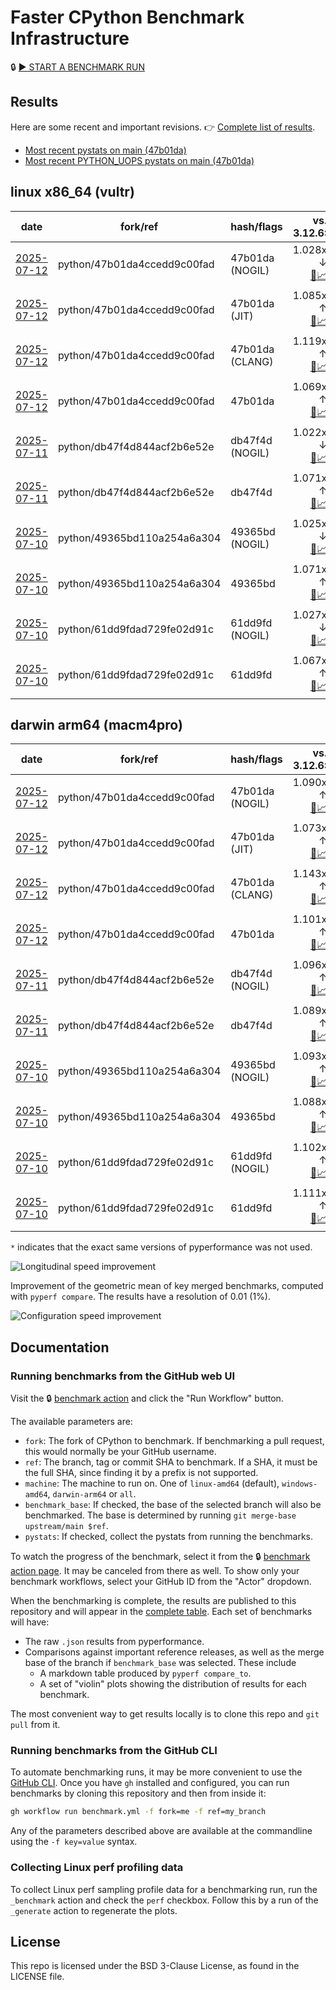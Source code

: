 # Faster CPython Benchmark Infrastructure

🔒 [▶️ START A BENCHMARK RUN](../../actions/workflows/benchmark.yml)

## Results

Here are some recent and important revisions. 👉 [Complete list of results](RESULTS.md).

<!-- START table -->
- [Most recent  pystats on main (47b01da)](results/bm-20250712-3.15.0a0-47b01da/bm-20250712-vultr-x86_64-python-47b01da4ccedd9c00fad-3.15.0a0-47b01da-pystats.md)
- [Most recent PYTHON_UOPS pystats on main (47b01da)](results/bm-20250712-3.15.0a0-47b01da-PYTHON_UOPS/bm-20250712-vultr-x86_64-python-47b01da4ccedd9c00fad-3.15.0a0-47b01da-pystats.md)

## linux x86_64 (vultr)
| date | fork/ref | hash/flags | vs. 3.12.6: | vs. 3.13.0rc2: | vs. base: |
| --- | --- | --- | ---: | ---: | ---: |
| [2025-07-12](results/bm-20250712-3.15.0a0-47b01da-NOGIL) | python/47b01da4ccedd9c00fad | 47b01da (NOGIL) | 1.028x ↓<br>[📄](results/bm-20250712-3.15.0a0-47b01da-NOGIL/bm-20250712-vultr-x86_64-python-47b01da4ccedd9c00fad-3.15.0a0-47b01da-vs-3.12.6.md)[📈](results/bm-20250712-3.15.0a0-47b01da-NOGIL/bm-20250712-vultr-x86_64-python-47b01da4ccedd9c00fad-3.15.0a0-47b01da-vs-3.12.6.svg) | 1.060x ↓<br>[📄](results/bm-20250712-3.15.0a0-47b01da-NOGIL/bm-20250712-vultr-x86_64-python-47b01da4ccedd9c00fad-3.15.0a0-47b01da-vs-3.13.0rc2.md)[📈](results/bm-20250712-3.15.0a0-47b01da-NOGIL/bm-20250712-vultr-x86_64-python-47b01da4ccedd9c00fad-3.15.0a0-47b01da-vs-3.13.0rc2.svg) | 1.096x ↓<br>[📄](results/bm-20250712-3.15.0a0-47b01da-NOGIL/bm-20250712-vultr-x86_64-python-47b01da4ccedd9c00fad-3.15.0a0-47b01da-vs-base.md)[📈](results/bm-20250712-3.15.0a0-47b01da-NOGIL/bm-20250712-vultr-x86_64-python-47b01da4ccedd9c00fad-3.15.0a0-47b01da-vs-base.svg)[🧠](results/bm-20250712-3.15.0a0-47b01da-NOGIL/bm-20250712-vultr-x86_64-python-47b01da4ccedd9c00fad-3.15.0a0-47b01da-vs-base-mem.svg) |
| [2025-07-12](results/bm-20250712-3.15.0a0-47b01da-JIT) | python/47b01da4ccedd9c00fad | 47b01da (JIT) | 1.085x ↑<br>[📄](results/bm-20250712-3.15.0a0-47b01da-JIT/bm-20250712-vultr-x86_64-python-47b01da4ccedd9c00fad-3.15.0a0-47b01da-vs-3.12.6.md)[📈](results/bm-20250712-3.15.0a0-47b01da-JIT/bm-20250712-vultr-x86_64-python-47b01da4ccedd9c00fad-3.15.0a0-47b01da-vs-3.12.6.svg) | 1.049x ↑<br>[📄](results/bm-20250712-3.15.0a0-47b01da-JIT/bm-20250712-vultr-x86_64-python-47b01da4ccedd9c00fad-3.15.0a0-47b01da-vs-3.13.0rc2.md)[📈](results/bm-20250712-3.15.0a0-47b01da-JIT/bm-20250712-vultr-x86_64-python-47b01da4ccedd9c00fad-3.15.0a0-47b01da-vs-3.13.0rc2.svg) | 1.013x ↑<br>[📄](results/bm-20250712-3.15.0a0-47b01da-JIT/bm-20250712-vultr-x86_64-python-47b01da4ccedd9c00fad-3.15.0a0-47b01da-vs-base.md)[📈](results/bm-20250712-3.15.0a0-47b01da-JIT/bm-20250712-vultr-x86_64-python-47b01da4ccedd9c00fad-3.15.0a0-47b01da-vs-base.svg)[🧠](results/bm-20250712-3.15.0a0-47b01da-JIT/bm-20250712-vultr-x86_64-python-47b01da4ccedd9c00fad-3.15.0a0-47b01da-vs-base-mem.svg) |
| [2025-07-12](results/bm-20250712-3.15.0a0-47b01da-CLANG) | python/47b01da4ccedd9c00fad | 47b01da (CLANG) | 1.119x ↑<br>[📄](results/bm-20250712-3.15.0a0-47b01da-CLANG/bm-20250712-vultr-x86_64-python-47b01da4ccedd9c00fad-3.15.0a0-47b01da-vs-3.12.6.md)[📈](results/bm-20250712-3.15.0a0-47b01da-CLANG/bm-20250712-vultr-x86_64-python-47b01da4ccedd9c00fad-3.15.0a0-47b01da-vs-3.12.6.svg) | 1.082x ↑<br>[📄](results/bm-20250712-3.15.0a0-47b01da-CLANG/bm-20250712-vultr-x86_64-python-47b01da4ccedd9c00fad-3.15.0a0-47b01da-vs-3.13.0rc2.md)[📈](results/bm-20250712-3.15.0a0-47b01da-CLANG/bm-20250712-vultr-x86_64-python-47b01da4ccedd9c00fad-3.15.0a0-47b01da-vs-3.13.0rc2.svg) | 1.044x ↑<br>[📄](results/bm-20250712-3.15.0a0-47b01da-CLANG/bm-20250712-vultr-x86_64-python-47b01da4ccedd9c00fad-3.15.0a0-47b01da-vs-base.md)[📈](results/bm-20250712-3.15.0a0-47b01da-CLANG/bm-20250712-vultr-x86_64-python-47b01da4ccedd9c00fad-3.15.0a0-47b01da-vs-base.svg)[🧠](results/bm-20250712-3.15.0a0-47b01da-CLANG/bm-20250712-vultr-x86_64-python-47b01da4ccedd9c00fad-3.15.0a0-47b01da-vs-base-mem.svg) |
| [2025-07-12](results/bm-20250712-3.15.0a0-47b01da) | python/47b01da4ccedd9c00fad | 47b01da | 1.069x ↑<br>[📄](results/bm-20250712-3.15.0a0-47b01da/bm-20250712-vultr-x86_64-python-47b01da4ccedd9c00fad-3.15.0a0-47b01da-vs-3.12.6.md)[📈](results/bm-20250712-3.15.0a0-47b01da/bm-20250712-vultr-x86_64-python-47b01da4ccedd9c00fad-3.15.0a0-47b01da-vs-3.12.6.svg) | 1.034x ↑<br>[📄](results/bm-20250712-3.15.0a0-47b01da/bm-20250712-vultr-x86_64-python-47b01da4ccedd9c00fad-3.15.0a0-47b01da-vs-3.13.0rc2.md)[📈](results/bm-20250712-3.15.0a0-47b01da/bm-20250712-vultr-x86_64-python-47b01da4ccedd9c00fad-3.15.0a0-47b01da-vs-3.13.0rc2.svg) |  |
| [2025-07-11](results/bm-20250711-3.15.0a0-db47f4d-NOGIL) | python/db47f4d844acf2b6e52e | db47f4d (NOGIL) | 1.022x ↓<br>[📄](results/bm-20250711-3.15.0a0-db47f4d-NOGIL/bm-20250711-vultr-x86_64-python-db47f4d844acf2b6e52e-3.15.0a0-db47f4d-vs-3.12.6.md)[📈](results/bm-20250711-3.15.0a0-db47f4d-NOGIL/bm-20250711-vultr-x86_64-python-db47f4d844acf2b6e52e-3.15.0a0-db47f4d-vs-3.12.6.svg) | 1.055x ↓<br>[📄](results/bm-20250711-3.15.0a0-db47f4d-NOGIL/bm-20250711-vultr-x86_64-python-db47f4d844acf2b6e52e-3.15.0a0-db47f4d-vs-3.13.0rc2.md)[📈](results/bm-20250711-3.15.0a0-db47f4d-NOGIL/bm-20250711-vultr-x86_64-python-db47f4d844acf2b6e52e-3.15.0a0-db47f4d-vs-3.13.0rc2.svg) | 1.093x ↓<br>[📄](results/bm-20250711-3.15.0a0-db47f4d-NOGIL/bm-20250711-vultr-x86_64-python-db47f4d844acf2b6e52e-3.15.0a0-db47f4d-vs-base.md)[📈](results/bm-20250711-3.15.0a0-db47f4d-NOGIL/bm-20250711-vultr-x86_64-python-db47f4d844acf2b6e52e-3.15.0a0-db47f4d-vs-base.svg)[🧠](results/bm-20250711-3.15.0a0-db47f4d-NOGIL/bm-20250711-vultr-x86_64-python-db47f4d844acf2b6e52e-3.15.0a0-db47f4d-vs-base-mem.svg) |
| [2025-07-11](results/bm-20250711-3.15.0a0-db47f4d) | python/db47f4d844acf2b6e52e | db47f4d | 1.071x ↑<br>[📄](results/bm-20250711-3.15.0a0-db47f4d/bm-20250711-vultr-x86_64-python-db47f4d844acf2b6e52e-3.15.0a0-db47f4d-vs-3.12.6.md)[📈](results/bm-20250711-3.15.0a0-db47f4d/bm-20250711-vultr-x86_64-python-db47f4d844acf2b6e52e-3.15.0a0-db47f4d-vs-3.12.6.svg) | 1.036x ↑<br>[📄](results/bm-20250711-3.15.0a0-db47f4d/bm-20250711-vultr-x86_64-python-db47f4d844acf2b6e52e-3.15.0a0-db47f4d-vs-3.13.0rc2.md)[📈](results/bm-20250711-3.15.0a0-db47f4d/bm-20250711-vultr-x86_64-python-db47f4d844acf2b6e52e-3.15.0a0-db47f4d-vs-3.13.0rc2.svg) |  |
| [2025-07-10](results/bm-20250710-3.15.0a0-49365bd-NOGIL) | python/49365bd110a254a6a304 | 49365bd (NOGIL) | 1.025x ↓<br>[📄](results/bm-20250710-3.15.0a0-49365bd-NOGIL/bm-20250710-vultr-x86_64-python-49365bd110a254a6a304-3.15.0a0-49365bd-vs-3.12.6.md)[📈](results/bm-20250710-3.15.0a0-49365bd-NOGIL/bm-20250710-vultr-x86_64-python-49365bd110a254a6a304-3.15.0a0-49365bd-vs-3.12.6.svg) | 1.057x ↓<br>[📄](results/bm-20250710-3.15.0a0-49365bd-NOGIL/bm-20250710-vultr-x86_64-python-49365bd110a254a6a304-3.15.0a0-49365bd-vs-3.13.0rc2.md)[📈](results/bm-20250710-3.15.0a0-49365bd-NOGIL/bm-20250710-vultr-x86_64-python-49365bd110a254a6a304-3.15.0a0-49365bd-vs-3.13.0rc2.svg) | 1.095x ↓<br>[📄](results/bm-20250710-3.15.0a0-49365bd-NOGIL/bm-20250710-vultr-x86_64-python-49365bd110a254a6a304-3.15.0a0-49365bd-vs-base.md)[📈](results/bm-20250710-3.15.0a0-49365bd-NOGIL/bm-20250710-vultr-x86_64-python-49365bd110a254a6a304-3.15.0a0-49365bd-vs-base.svg)[🧠](results/bm-20250710-3.15.0a0-49365bd-NOGIL/bm-20250710-vultr-x86_64-python-49365bd110a254a6a304-3.15.0a0-49365bd-vs-base-mem.svg) |
| [2025-07-10](results/bm-20250710-3.15.0a0-49365bd) | python/49365bd110a254a6a304 | 49365bd | 1.071x ↑<br>[📄](results/bm-20250710-3.15.0a0-49365bd/bm-20250710-vultr-x86_64-python-49365bd110a254a6a304-3.15.0a0-49365bd-vs-3.12.6.md)[📈](results/bm-20250710-3.15.0a0-49365bd/bm-20250710-vultr-x86_64-python-49365bd110a254a6a304-3.15.0a0-49365bd-vs-3.12.6.svg) | 1.036x ↑<br>[📄](results/bm-20250710-3.15.0a0-49365bd/bm-20250710-vultr-x86_64-python-49365bd110a254a6a304-3.15.0a0-49365bd-vs-3.13.0rc2.md)[📈](results/bm-20250710-3.15.0a0-49365bd/bm-20250710-vultr-x86_64-python-49365bd110a254a6a304-3.15.0a0-49365bd-vs-3.13.0rc2.svg) |  |
| [2025-07-10](results/bm-20250710-3.15.0a0-61dd9fd-NOGIL) | python/61dd9fdad729fe02d91c | 61dd9fd (NOGIL) | 1.027x ↓<br>[📄](results/bm-20250710-3.15.0a0-61dd9fd-NOGIL/bm-20250710-vultr-x86_64-python-61dd9fdad729fe02d91c-3.15.0a0-61dd9fd-vs-3.12.6.md)[📈](results/bm-20250710-3.15.0a0-61dd9fd-NOGIL/bm-20250710-vultr-x86_64-python-61dd9fdad729fe02d91c-3.15.0a0-61dd9fd-vs-3.12.6.svg) | 1.059x ↓<br>[📄](results/bm-20250710-3.15.0a0-61dd9fd-NOGIL/bm-20250710-vultr-x86_64-python-61dd9fdad729fe02d91c-3.15.0a0-61dd9fd-vs-3.13.0rc2.md)[📈](results/bm-20250710-3.15.0a0-61dd9fd-NOGIL/bm-20250710-vultr-x86_64-python-61dd9fdad729fe02d91c-3.15.0a0-61dd9fd-vs-3.13.0rc2.svg) | 1.092x ↓<br>[📄](results/bm-20250710-3.15.0a0-61dd9fd-NOGIL/bm-20250710-vultr-x86_64-python-61dd9fdad729fe02d91c-3.15.0a0-61dd9fd-vs-base.md)[📈](results/bm-20250710-3.15.0a0-61dd9fd-NOGIL/bm-20250710-vultr-x86_64-python-61dd9fdad729fe02d91c-3.15.0a0-61dd9fd-vs-base.svg)[🧠](results/bm-20250710-3.15.0a0-61dd9fd-NOGIL/bm-20250710-vultr-x86_64-python-61dd9fdad729fe02d91c-3.15.0a0-61dd9fd-vs-base-mem.svg) |
| [2025-07-10](results/bm-20250710-3.15.0a0-61dd9fd) | python/61dd9fdad729fe02d91c | 61dd9fd | 1.067x ↑<br>[📄](results/bm-20250710-3.15.0a0-61dd9fd/bm-20250710-vultr-x86_64-python-61dd9fdad729fe02d91c-3.15.0a0-61dd9fd-vs-3.12.6.md)[📈](results/bm-20250710-3.15.0a0-61dd9fd/bm-20250710-vultr-x86_64-python-61dd9fdad729fe02d91c-3.15.0a0-61dd9fd-vs-3.12.6.svg) | 1.031x ↑<br>[📄](results/bm-20250710-3.15.0a0-61dd9fd/bm-20250710-vultr-x86_64-python-61dd9fdad729fe02d91c-3.15.0a0-61dd9fd-vs-3.13.0rc2.md)[📈](results/bm-20250710-3.15.0a0-61dd9fd/bm-20250710-vultr-x86_64-python-61dd9fdad729fe02d91c-3.15.0a0-61dd9fd-vs-3.13.0rc2.svg) |  |

## darwin arm64 (macm4pro)
| date | fork/ref | hash/flags | vs. 3.12.6: | vs. 3.13.0rc2: | vs. base: |
| --- | --- | --- | ---: | ---: | ---: |
| [2025-07-12](results/bm-20250712-3.15.0a0-47b01da-NOGIL) | python/47b01da4ccedd9c00fad | 47b01da (NOGIL) | 1.090x ↑<br>[📄](results/bm-20250712-3.15.0a0-47b01da-NOGIL/bm-20250712-macm4pro-arm64-python-47b01da4ccedd9c00fad-3.15.0a0-47b01da-vs-3.12.6.md)[📈](results/bm-20250712-3.15.0a0-47b01da-NOGIL/bm-20250712-macm4pro-arm64-python-47b01da4ccedd9c00fad-3.15.0a0-47b01da-vs-3.12.6.svg) | 1.011x ↑<br>[📄](results/bm-20250712-3.15.0a0-47b01da-NOGIL/bm-20250712-macm4pro-arm64-python-47b01da4ccedd9c00fad-3.15.0a0-47b01da-vs-3.13.0rc2.md)[📈](results/bm-20250712-3.15.0a0-47b01da-NOGIL/bm-20250712-macm4pro-arm64-python-47b01da4ccedd9c00fad-3.15.0a0-47b01da-vs-3.13.0rc2.svg) | 1.012x ↓<br>[📄](results/bm-20250712-3.15.0a0-47b01da-NOGIL/bm-20250712-macm4pro-arm64-python-47b01da4ccedd9c00fad-3.15.0a0-47b01da-vs-base.md)[📈](results/bm-20250712-3.15.0a0-47b01da-NOGIL/bm-20250712-macm4pro-arm64-python-47b01da4ccedd9c00fad-3.15.0a0-47b01da-vs-base.svg)[🧠](results/bm-20250712-3.15.0a0-47b01da-NOGIL/bm-20250712-macm4pro-arm64-python-47b01da4ccedd9c00fad-3.15.0a0-47b01da-vs-base-mem.svg) |
| [2025-07-12](results/bm-20250712-3.15.0a0-47b01da-JIT) | python/47b01da4ccedd9c00fad | 47b01da (JIT) | 1.073x ↑<br>[📄](results/bm-20250712-3.15.0a0-47b01da-JIT/bm-20250712-macm4pro-arm64-python-47b01da4ccedd9c00fad-3.15.0a0-47b01da-vs-3.12.6.md)[📈](results/bm-20250712-3.15.0a0-47b01da-JIT/bm-20250712-macm4pro-arm64-python-47b01da4ccedd9c00fad-3.15.0a0-47b01da-vs-3.12.6.svg) | 1.005x ↓<br>[📄](results/bm-20250712-3.15.0a0-47b01da-JIT/bm-20250712-macm4pro-arm64-python-47b01da4ccedd9c00fad-3.15.0a0-47b01da-vs-3.13.0rc2.md)[📈](results/bm-20250712-3.15.0a0-47b01da-JIT/bm-20250712-macm4pro-arm64-python-47b01da4ccedd9c00fad-3.15.0a0-47b01da-vs-3.13.0rc2.svg) | 1.026x ↓<br>[📄](results/bm-20250712-3.15.0a0-47b01da-JIT/bm-20250712-macm4pro-arm64-python-47b01da4ccedd9c00fad-3.15.0a0-47b01da-vs-base.md)[📈](results/bm-20250712-3.15.0a0-47b01da-JIT/bm-20250712-macm4pro-arm64-python-47b01da4ccedd9c00fad-3.15.0a0-47b01da-vs-base.svg)[🧠](results/bm-20250712-3.15.0a0-47b01da-JIT/bm-20250712-macm4pro-arm64-python-47b01da4ccedd9c00fad-3.15.0a0-47b01da-vs-base-mem.svg) |
| [2025-07-12](results/bm-20250712-3.15.0a0-47b01da-CLANG) | python/47b01da4ccedd9c00fad | 47b01da (CLANG) | 1.143x ↑<br>[📄](results/bm-20250712-3.15.0a0-47b01da-CLANG/bm-20250712-macm4pro-arm64-python-47b01da4ccedd9c00fad-3.15.0a0-47b01da-vs-3.12.6.md)[📈](results/bm-20250712-3.15.0a0-47b01da-CLANG/bm-20250712-macm4pro-arm64-python-47b01da4ccedd9c00fad-3.15.0a0-47b01da-vs-3.12.6.svg) | 1.061x ↑<br>[📄](results/bm-20250712-3.15.0a0-47b01da-CLANG/bm-20250712-macm4pro-arm64-python-47b01da4ccedd9c00fad-3.15.0a0-47b01da-vs-3.13.0rc2.md)[📈](results/bm-20250712-3.15.0a0-47b01da-CLANG/bm-20250712-macm4pro-arm64-python-47b01da4ccedd9c00fad-3.15.0a0-47b01da-vs-3.13.0rc2.svg) | 1.041x ↑<br>[📄](results/bm-20250712-3.15.0a0-47b01da-CLANG/bm-20250712-macm4pro-arm64-python-47b01da4ccedd9c00fad-3.15.0a0-47b01da-vs-base.md)[📈](results/bm-20250712-3.15.0a0-47b01da-CLANG/bm-20250712-macm4pro-arm64-python-47b01da4ccedd9c00fad-3.15.0a0-47b01da-vs-base.svg)[🧠](results/bm-20250712-3.15.0a0-47b01da-CLANG/bm-20250712-macm4pro-arm64-python-47b01da4ccedd9c00fad-3.15.0a0-47b01da-vs-base-mem.svg) |
| [2025-07-12](results/bm-20250712-3.15.0a0-47b01da) | python/47b01da4ccedd9c00fad | 47b01da | 1.101x ↑<br>[📄](results/bm-20250712-3.15.0a0-47b01da/bm-20250712-macm4pro-arm64-python-47b01da4ccedd9c00fad-3.15.0a0-47b01da-vs-3.12.6.md)[📈](results/bm-20250712-3.15.0a0-47b01da/bm-20250712-macm4pro-arm64-python-47b01da4ccedd9c00fad-3.15.0a0-47b01da-vs-3.12.6.svg) | 1.022x ↑<br>[📄](results/bm-20250712-3.15.0a0-47b01da/bm-20250712-macm4pro-arm64-python-47b01da4ccedd9c00fad-3.15.0a0-47b01da-vs-3.13.0rc2.md)[📈](results/bm-20250712-3.15.0a0-47b01da/bm-20250712-macm4pro-arm64-python-47b01da4ccedd9c00fad-3.15.0a0-47b01da-vs-3.13.0rc2.svg) |  |
| [2025-07-11](results/bm-20250711-3.15.0a0-db47f4d-NOGIL) | python/db47f4d844acf2b6e52e | db47f4d (NOGIL) | 1.096x ↑<br>[📄](results/bm-20250711-3.15.0a0-db47f4d-NOGIL/bm-20250711-macm4pro-arm64-python-db47f4d844acf2b6e52e-3.15.0a0-db47f4d-vs-3.12.6.md)[📈](results/bm-20250711-3.15.0a0-db47f4d-NOGIL/bm-20250711-macm4pro-arm64-python-db47f4d844acf2b6e52e-3.15.0a0-db47f4d-vs-3.12.6.svg) | 1.017x ↑<br>[📄](results/bm-20250711-3.15.0a0-db47f4d-NOGIL/bm-20250711-macm4pro-arm64-python-db47f4d844acf2b6e52e-3.15.0a0-db47f4d-vs-3.13.0rc2.md)[📈](results/bm-20250711-3.15.0a0-db47f4d-NOGIL/bm-20250711-macm4pro-arm64-python-db47f4d844acf2b6e52e-3.15.0a0-db47f4d-vs-3.13.0rc2.svg) | 1.007x ↑<br>[📄](results/bm-20250711-3.15.0a0-db47f4d-NOGIL/bm-20250711-macm4pro-arm64-python-db47f4d844acf2b6e52e-3.15.0a0-db47f4d-vs-base.md)[📈](results/bm-20250711-3.15.0a0-db47f4d-NOGIL/bm-20250711-macm4pro-arm64-python-db47f4d844acf2b6e52e-3.15.0a0-db47f4d-vs-base.svg)[🧠](results/bm-20250711-3.15.0a0-db47f4d-NOGIL/bm-20250711-macm4pro-arm64-python-db47f4d844acf2b6e52e-3.15.0a0-db47f4d-vs-base-mem.svg) |
| [2025-07-11](results/bm-20250711-3.15.0a0-db47f4d) | python/db47f4d844acf2b6e52e | db47f4d | 1.089x ↑<br>[📄](results/bm-20250711-3.15.0a0-db47f4d/bm-20250711-macm4pro-arm64-python-db47f4d844acf2b6e52e-3.15.0a0-db47f4d-vs-3.12.6.md)[📈](results/bm-20250711-3.15.0a0-db47f4d/bm-20250711-macm4pro-arm64-python-db47f4d844acf2b6e52e-3.15.0a0-db47f4d-vs-3.12.6.svg) | 1.010x ↑<br>[📄](results/bm-20250711-3.15.0a0-db47f4d/bm-20250711-macm4pro-arm64-python-db47f4d844acf2b6e52e-3.15.0a0-db47f4d-vs-3.13.0rc2.md)[📈](results/bm-20250711-3.15.0a0-db47f4d/bm-20250711-macm4pro-arm64-python-db47f4d844acf2b6e52e-3.15.0a0-db47f4d-vs-3.13.0rc2.svg) |  |
| [2025-07-10](results/bm-20250710-3.15.0a0-49365bd-NOGIL) | python/49365bd110a254a6a304 | 49365bd (NOGIL) | 1.093x ↑<br>[📄](results/bm-20250710-3.15.0a0-49365bd-NOGIL/bm-20250710-macm4pro-arm64-python-49365bd110a254a6a304-3.15.0a0-49365bd-vs-3.12.6.md)[📈](results/bm-20250710-3.15.0a0-49365bd-NOGIL/bm-20250710-macm4pro-arm64-python-49365bd110a254a6a304-3.15.0a0-49365bd-vs-3.12.6.svg) | 1.014x ↑<br>[📄](results/bm-20250710-3.15.0a0-49365bd-NOGIL/bm-20250710-macm4pro-arm64-python-49365bd110a254a6a304-3.15.0a0-49365bd-vs-3.13.0rc2.md)[📈](results/bm-20250710-3.15.0a0-49365bd-NOGIL/bm-20250710-macm4pro-arm64-python-49365bd110a254a6a304-3.15.0a0-49365bd-vs-3.13.0rc2.svg) | 1.002x ↑<br>[📄](results/bm-20250710-3.15.0a0-49365bd-NOGIL/bm-20250710-macm4pro-arm64-python-49365bd110a254a6a304-3.15.0a0-49365bd-vs-base.md)[📈](results/bm-20250710-3.15.0a0-49365bd-NOGIL/bm-20250710-macm4pro-arm64-python-49365bd110a254a6a304-3.15.0a0-49365bd-vs-base.svg)[🧠](results/bm-20250710-3.15.0a0-49365bd-NOGIL/bm-20250710-macm4pro-arm64-python-49365bd110a254a6a304-3.15.0a0-49365bd-vs-base-mem.svg) |
| [2025-07-10](results/bm-20250710-3.15.0a0-49365bd) | python/49365bd110a254a6a304 | 49365bd | 1.088x ↑<br>[📄](results/bm-20250710-3.15.0a0-49365bd/bm-20250710-macm4pro-arm64-python-49365bd110a254a6a304-3.15.0a0-49365bd-vs-3.12.6.md)[📈](results/bm-20250710-3.15.0a0-49365bd/bm-20250710-macm4pro-arm64-python-49365bd110a254a6a304-3.15.0a0-49365bd-vs-3.12.6.svg) | 1.009x ↑<br>[📄](results/bm-20250710-3.15.0a0-49365bd/bm-20250710-macm4pro-arm64-python-49365bd110a254a6a304-3.15.0a0-49365bd-vs-3.13.0rc2.md)[📈](results/bm-20250710-3.15.0a0-49365bd/bm-20250710-macm4pro-arm64-python-49365bd110a254a6a304-3.15.0a0-49365bd-vs-3.13.0rc2.svg) |  |
| [2025-07-10](results/bm-20250710-3.15.0a0-61dd9fd-NOGIL) | python/61dd9fdad729fe02d91c | 61dd9fd (NOGIL) | 1.102x ↑<br>[📄](results/bm-20250710-3.15.0a0-61dd9fd-NOGIL/bm-20250710-macm4pro-arm64-python-61dd9fdad729fe02d91c-3.15.0a0-61dd9fd-vs-3.12.6.md)[📈](results/bm-20250710-3.15.0a0-61dd9fd-NOGIL/bm-20250710-macm4pro-arm64-python-61dd9fdad729fe02d91c-3.15.0a0-61dd9fd-vs-3.12.6.svg) | 1.022x ↑<br>[📄](results/bm-20250710-3.15.0a0-61dd9fd-NOGIL/bm-20250710-macm4pro-arm64-python-61dd9fdad729fe02d91c-3.15.0a0-61dd9fd-vs-3.13.0rc2.md)[📈](results/bm-20250710-3.15.0a0-61dd9fd-NOGIL/bm-20250710-macm4pro-arm64-python-61dd9fdad729fe02d91c-3.15.0a0-61dd9fd-vs-3.13.0rc2.svg) | 1.010x ↓<br>[📄](results/bm-20250710-3.15.0a0-61dd9fd-NOGIL/bm-20250710-macm4pro-arm64-python-61dd9fdad729fe02d91c-3.15.0a0-61dd9fd-vs-base.md)[📈](results/bm-20250710-3.15.0a0-61dd9fd-NOGIL/bm-20250710-macm4pro-arm64-python-61dd9fdad729fe02d91c-3.15.0a0-61dd9fd-vs-base.svg)[🧠](results/bm-20250710-3.15.0a0-61dd9fd-NOGIL/bm-20250710-macm4pro-arm64-python-61dd9fdad729fe02d91c-3.15.0a0-61dd9fd-vs-base-mem.svg) |
| [2025-07-10](results/bm-20250710-3.15.0a0-61dd9fd) | python/61dd9fdad729fe02d91c | 61dd9fd | 1.111x ↑<br>[📄](results/bm-20250710-3.15.0a0-61dd9fd/bm-20250710-macm4pro-arm64-python-61dd9fdad729fe02d91c-3.15.0a0-61dd9fd-vs-3.12.6.md)[📈](results/bm-20250710-3.15.0a0-61dd9fd/bm-20250710-macm4pro-arm64-python-61dd9fdad729fe02d91c-3.15.0a0-61dd9fd-vs-3.12.6.svg) | 1.031x ↑<br>[📄](results/bm-20250710-3.15.0a0-61dd9fd/bm-20250710-macm4pro-arm64-python-61dd9fdad729fe02d91c-3.15.0a0-61dd9fd-vs-3.13.0rc2.md)[📈](results/bm-20250710-3.15.0a0-61dd9fd/bm-20250710-macm4pro-arm64-python-61dd9fdad729fe02d91c-3.15.0a0-61dd9fd-vs-3.13.0rc2.svg) |  |


<!-- END table -->

`*` indicates that the exact same versions of pyperformance was not used.

![Longitudinal speed improvement](/longitudinal.svg)

Improvement of the geometric mean of key merged benchmarks, computed with `pyperf compare`.
The results have a resolution of 0.01 (1%).

![Configuration speed improvement](/configs.svg)

## Documentation

### Running benchmarks from the GitHub web UI

Visit the 🔒 [benchmark action](../../actions/workflows/benchmark.yml) and click the "Run Workflow" button.

The available parameters are:

- `fork`: The fork of CPython to benchmark.
  If benchmarking a pull request, this would normally be your GitHub username.
- `ref`: The branch, tag or commit SHA to benchmark.
  If a SHA, it must be the full SHA, since finding it by a prefix is not supported.
- `machine`: The machine to run on.
  One of `linux-amd64` (default), `windows-amd64`, `darwin-arm64` or `all`.
- `benchmark_base`: If checked, the base of the selected branch will also be benchmarked.
  The base is determined by running `git merge-base upstream/main $ref`.
- `pystats`: If checked, collect the pystats from running the benchmarks.

To watch the progress of the benchmark, select it from the 🔒 [benchmark action page](../../actions/workflows/benchmark.yml).
It may be canceled from there as well.
To show only your benchmark workflows, select your GitHub ID from the "Actor" dropdown.

When the benchmarking is complete, the results are published to this repository and will appear in the [complete table](RESULTS.md).
Each set of benchmarks will have:

- The raw `.json` results from pyperformance.
- Comparisons against important reference releases, as well as the merge base of the branch if `benchmark_base` was selected. These include
  - A markdown table produced by `pyperf compare_to`.
  - A set of "violin" plots showing the distribution of results for each benchmark.

The most convenient way to get results locally is to clone this repo and `git pull` from it.

### Running benchmarks from the GitHub CLI

To automate benchmarking runs, it may be more convenient to use the [GitHub CLI](https://cli.github.com/).
Once you have `gh` installed and configured, you can run benchmarks by cloning this repository and then from inside it:

```bash session
gh workflow run benchmark.yml -f fork=me -f ref=my_branch
```

Any of the parameters described above are available at the commandline using the `-f key=value` syntax.

### Collecting Linux perf profiling data

To collect Linux perf sampling profile data for a benchmarking run, run the `_benchmark` action and check the `perf` checkbox.
Follow this by a run of the `_generate` action to regenerate the plots.

## License

This repo is licensed under the BSD 3-Clause License, as found in the LICENSE file.
